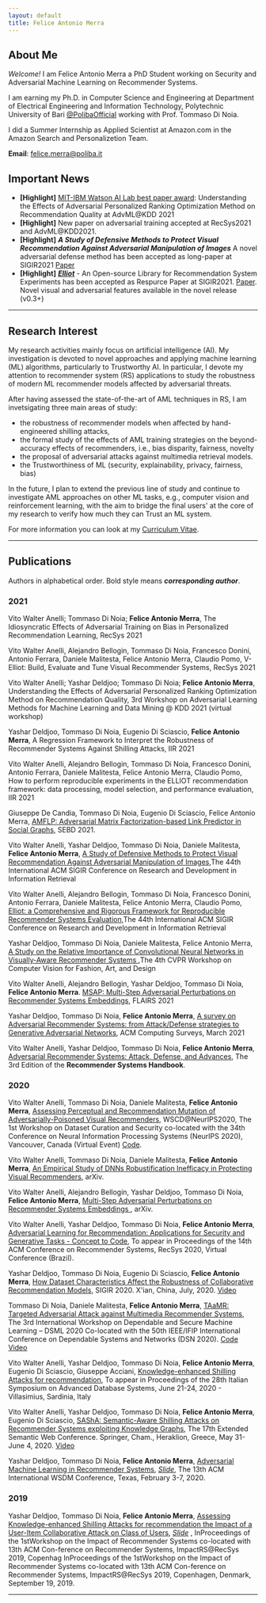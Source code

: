 ```yaml
---
layout: default
title: Felice Antonio Merra
---
```


## About Me

*Welcome!* I am Felice Antonio Merra a PhD Student working on Security and Adversarial Machine Learning on Recommender Systems. 

I am earning my Ph.D. in Computer Science and Engineering at Department of Electrical Engineering and Information Technology, Polytechnic University of Bari [@PolibaOfficial](https://twitter.com/PolibaOfficial) working with Prof. Tommaso Di Noia. 

I did a Summer Internship as Applied Scientist at Amazon.com in the Amazon Search and Personalizetion Team.

**Email**: [felice.merra@poliba.it](mailto:felice.merra@poliba.it)

## Important News
* **[Highlight]** [MIT-IBM Watson AI Lab best paper award](https://sites.google.com/view/advml/Home?authuser=0): Understanding the Effects of Adversarial Personalized Ranking Optimization Method on Recommendation Quality at  AdvML@KDD 2021
* **[Highlight]** New paper on adversarial training accepted at RecSys2021 and AdvML@KDD2021.
* **[Highlight]** ***A Study of Defensive Methods to Protect Visual Recommendation Against Adversarial Manipulation of Images*** A novel adversarial defense method has been accepted as long-paper at SIGIR2021 [Paper](https://www.researchgate.net/publication/350871619_A_Study_of_Defensive_Methods_to_Protect_Visual_Recommendation_Against_Adversarial_Manipulation_of_Images)
* **[Highlight]** ***[Elliot](https://github.com/sisinflab/elliot)*** - An Open-source Library for Recommendation System Experiments has been accepted as Respurce Paper at SIGIR2021. [Paper](https://arxiv.org/abs/2103.02590). Novel visual and adversarial features available in the novel release (v0.3+)

----------------------------------------------------------------------------------

## Research Interest

My research activities mainly focus on artificial intelligence (AI). My investigation is devoted to novel approaches and applying machine learning (ML) algorithms, particularly to Trustworthy AI. In particular, I devote my attention to recommender system (RS) applications to study the robustness of modern ML recommender models affected by adversarial threats. 

After having assessed the state-of-the-art of AML techniques in RS, I am invetsigating three main areas of study:

* the robustness of recommender models when affected by hand-engineered shilling attacks,
* the formal study of the effects of AML training strategies on the beyond-accuracy effects of recommenders, i.e., bias disparity, fairness, novelty
* the proposal of adversarial attacks against multimedia retrieval models. 
* the Trustworthiness of ML (security, explainability, privacy, fairness, bias)

In the future, I plan to extend the previous line of study and continue to investigate AML approaches on other ML tasks, e.g., computer vision and reinforcement learning, with the aim to bridge the final users' at the core of my research to verify how much they can Trust an ML system.

For more information you can look at my [Curriculum Vitae](https://merrafelice.github.io/resume.pdf). 

----------------------------------------------------------------------------------

## Publications
Authors in alphabetical order. Bold style means ***corresponding author***.

### 2021

Vito Walter Anelli; Tommaso Di Noia; **Felice Antonio Merra**, The Idiosyncratic Effects of Adversarial Training on Bias in Personalized Recommendation Learning, RecSys 2021

Vito Walter Anelli, Alejandro  Bellogin, Tommaso Di Noia, Francesco Donini, Antonio Ferrara, Daniele Malitesta, Felice Antonio Merra, Claudio Pomo, V-Elliot: Build, Evaluate and Tune Visual Recommender Systems, RecSys 2021

Vito Walter Anelli; Yashar Deldjoo; Tommaso Di Noia; **Felice Antonio Merra**, Understanding the Effects of Adversarial Personalized Ranking Optimization Method on Recommendation Quality, 3rd Workshop on Adversarial Learning Methods for Machine Learning and Data Mining @ KDD 2021 (virtual workshop)

Yashar Deldjoo, Tommaso Di Noia, Eugenio Di Sciascio, **Felice Antonio Merra**, A Regression Framework to Interpret the Robustness of Recommender Systems Against Shilling Attacks, IIR 2021

Vito Walter Anelli, Alejandro  Bellogin, Tommaso Di Noia, Francesco Donini, Antonio Ferrara, Daniele Malitesta, Felice Antonio Merra, Claudio Pomo, How to perform reproducible experiments in the ELLIOT recommendation framework: data processing, model selection, and performance evaluation, IIR 2021

Giuseppe De Candia, Tommaso Di Noia, Eugenio Di Sciascio, Felice Antonio Merra, [AMFLP: Adversarial Matrix Factorization-based Link Predictor in Social Graphs](http://sisinflab.poliba.it/publications/2021/DDDM21/AMFLP-SEBD2021.pdf), SEBD 2021. 

Vito Walter Anelli, Yashar Deldjoo, Tommaso Di Noia, Daniele Malitesta, **Felice Antonio Merra**, [A Study of Defensive Methods to Protect Visual Recommendation Against Adversarial Manipulation of Images](https://www.researchgate.net/publication/350871619_A_Study_of_Defensive_Methods_to_Protect_Visual_Recommendation_Against_Adversarial_Manipulation_of_Images),The 44th International ACM SIGIR Conference on Research and Development in Information Retrieval

Vito Walter Anelli, Alejandro  Bellogin, Tommaso Di Noia, Francesco Donini, Antonio Ferrara, Daniele Malitesta, Felice Antonio Merra, Claudio Pomo, [Elliot: a Comprehensive and Rigorous Framework for Reproducible Recommender Systems Evaluation](https://www.researchgate.net/publication/349758875_Elliot_a_Comprehensive_and_Rigorous_Framework_for_Reproducible_Recommender_Systems_Evaluation),The 44th International ACM SIGIR Conference on Research and Development in Information Retrieval

Yashar Deldjoo, Tommaso Di Noia, Daniele Malitesta, Felice Antonio Merra, [A Study on the Relative Importance of Convolutional Neural Networks in Visually-Aware Recommender Systems
](http://sisinflab.poliba.it/publications/2021/DDMM21/CVPRW-CVFAD-2021_A_Study_on_the_Relative_Importance_of_Convolutional_Neural_Networks_in_Visually_Aware_Recommender_Systems.pdf),The 4th CVPR Workshop on Computer Vision for Fashion, Art, and Design

Vito  Walter  Anelli,  Alejandro  Bellogin, Yashar Deldjoo, Tommaso Di Noia, **Felice Antonio Merra**. [MSAP: Multi-Step Adversarial Perturbations on Recommender Systems Embeddings](http://sisinflab.poliba.it/publications/2021/ABDDM21/FLAIRS2021__MSAP__Multi_Step_Adversarial_Perturbations_on_Recommender_Systems_Embeddings.pdf), FLAIRS 2021

Yashar Deldjoo, Tommaso Di Noia, **Felice Antonio Merra**, [A survey on Adversarial Recommender Systems: from Attack/Defense strategies to Generative Adversarial Networks](http://sisinflab.poliba.it/publications/2021/DDM21/ACM_CSUR_Survey_AdL.pdf), ACM Computing Surveys, March 2021

Vito Walter Anelli, Yashar Deldjoo, Tommaso Di Noia, **Felice Antonio Merra**, [Adversarial Recommender Systems: Attack, Defense, and Advances](https://www.researchgate.net/publication/344607174_Adversarial_Recommender_Systems_Attack_Defense_and_Advances?_sg=iYjaJSPuy03RjsAc6pkdfK45Ohsq8MqyVoMFfPBflh_YwMcl5orDh0hM1yesHL1YeQFwcKl4eDR5xEmS_IHfDcGPFLJzZmoUr7LxERoU.1rx1txZDLG0dBAR-ihVtQGB9F4moO3W5xK9iciWJcowjnKOVW5GE8S-V3hV85pdcp_0u1486P6_nTPTMhPBEUA), The 3rd Edition of the **Recommender Systems Handbook**.

### 2020

Vito Walter Anelli, Tommaso Di Noia, Daniele Malitesta, **Felice Antonio Merra**, [Assessing Perceptual and Recommendation Mutation of Adversarially-Poisoned Visual Recommenders](http://sisinflab.poliba.it/publications/2020/ADMM20/), WSCD@NeurIPS2020, The 1st Workshop on Dataset Curation and Security co-located with the 34th Conference on Neural Information Processing Systems (NeurIPS 2020), Vancouver, Canada (Virtual Event) [Code](https://github.com/sisinflab/Perceptual-Rec-Mutation-of-Adv-VRs).

Vito Walter Anelli, Tommaso Di Noia, Daniele Malitesta, **Felice Antonio Merra**, [An Empirical Study of DNNs Robustification Inefficacy in Protecting Visual Recommenders](https://arxiv.org/abs/2010.00984), arXiv.

Vito Walter Anelli, Alejandro Bellogín, Yashar Deldjoo, Tommaso Di Noia, **Felice Antonio Merra**, [Multi-Step Adversarial Perturbations on Recommender Systems Embeddings
](https://arxiv.org/abs/2010.01329), arXiv.

Vito Walter Anelli, Yashar Deldjoo, Tommaso Di Noia, **Felice Antonio Merra**, [Adversarial Learning for Recommendation: Applications for Security and Generative Tasks - Concept to Code](https://github.com/sisinflab/amlrecsys-tutorial), To appear in Proceedings of the 14th ACM Conference on Recommender Systems, RecSys 2020, Virtual Conference (Brazil).

Yashar Deldjoo, Tommaso Di Noia, Eugenio Di Sciascio, **Felice Antonio Merra**, [How Dataset Characteristics Affect the Robustness of Collaborative Recommendation Models](http://sisinflab.poliba.it/publications/2020/DDMD20/SIGIR_2020___FULL___ATTACK_RecSys___CamreaReady.pdf), SIGIR 2020. X'ian, China, July, 2020. [Video](https://www.youtube.com/watch?v=I3yxWRoyEFU)

Tommaso Di Noia, Daniele Malitesta, **Felice Antonio Merra**, [TAaMR: Targeted Adversarial Attack against
Multimedia Recommender Systems](http://sisinflab.poliba.it/publications/2020/DMM20/PID6442119.pdf), The 3rd International Workshop on Dependable and Secure Machine Learning – DSML 2020 Co-located with the 50th IEEE/IFIP International Conference on Dependable Systems and Networks (DSN 2020). [Code](https://github.com/sisinflab/TAaMR) [Video](https://youtu.be/Ov95qEbyKL0)

Vito Walter Anelli, Yashar Deldjoo, Tommaso Di Noia, **Felice Antonio Merra**, Eugenio Di Sciascio, Giuseppe Acciani, [Knowledge-enhanced Shilling Attacks for recommendation](http://sisinflab.poliba.it/publications/2020/ADDMAD20/SEBD2020___Knowledge_enhanced_Shilling_Attacks_for_recommendation.pdf), To appear in Proceedings of the 28th Italian Symposium on Advanced Database Systems, June 21-24, 2020 - Villasimius, Sardinia, Italy

Vito Walter Anelli, Yashar Deldjoo, Tommaso Di Noia, **Felice Antonio Merra**, Eugenio Di Sciascio, [SAShA: Semantic-Aware Shilling Attacks on Recommender Systems exploiting Knowledge Graphs](http://sisinflab.poliba.it/publications/2020/ADDDM20/2020_Anelli_ESWC2020.pdf), The 17th Extended Semantic Web Conference. Springer, Cham., Heraklion, Greece, May 31- June 4, 2020. [Video](http://videolectures.net/eswc2020_anelli_paper_251/)

Yashar Deldjoo, Tommaso Di Noia, **Felice Antonio Merra**, [Adversarial Machine Learning in Recommender Systems](https://dl.acm.org/doi/pdf/10.1145/3336191.3371877), [*Slide*](https://github.com/sisinflab/amlrecsys-tutorial), The 13th ACM International WSDM Conference, Texas, February 3-7, 2020.

### 2019

Yashar Deldjoo, Tommaso Di Noia, **Felice Antonio Merra**, [Assessing Knowledge-enhanced Shilling Attacks for recommendation the Impact of a User-Item Collaborative Attack on Class of Users](http://ceur-ws.org/Vol-2462/paper2.pdf), [*Slide*](https://www.slideshare.net/FeliceAntonioMerra/assessing-the-impact-of-a-user-item-collaborative-attack-on-class-of-users) , InProceedings of the 1stWorkshop on the Impact of Recommender Systems co-located with 13th ACM Con-ference on Recommender Systems, ImpactRS@RecSys 2019, Copenhag InProceedings of the 1stWorkshop on the Impact of Recommender Systems co-located with 13th ACM Con-ference on Recommender Systems, ImpactRS@RecSys 2019, Copenhagen, Denmark, September 19, 2019.

----------------------------------------------------------------------------------
